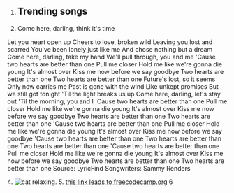 1.   <h2>Trending songs</h2>
3.   <p>Come here, darling, think it's time
Let you heart open up
Cheers to love, broken wild
Leaving you lost and scarred
You've been lonely just like me
And chose nothing but a dream
Come here, darling, take my hand
We'll pull through, you and me
'Cause two hearts are better than one
Pull me closer
Hold me like we're gonna die young
It's almost over
Kiss me now before we say goodbye
Two hearts are better than one
Two hearts are better than one
Future's lost, so it seems
Only now carries me
Past is gone with the wind
Like unkept promises
But we still got tonight
'Til the light breaks us up
Come here, darling, let's stay out
'Til the morning, you and I
'Cause two hearts are better than one
Pull me closer
Hold me like we're gonna die young
It's almost over
Kiss me now before we say goodbye
Two hearts are better than one
Two hearts are better than one
'Cause two hearts are better than one
Pull me closer
Hold me like we're gonna die young
It's almost over
Kiss me now before we say goodbye
'Cause two hearts are better than one
Two hearts are better than one
Two hearts are better than one
'Cause two hearts are better than one
Pull me closer
Hold me like we're gonna die young
It's almost over
Kiss me now before we say goodbye
Two hearts are better than one
Two hearts are better than one
Source: LyricFind
Songwriters: Sammy Renders  </p>
4. <img src="https://www.catphotoapp.com/ your-image.jpg" alt="cat relaxing.">
5. <a href="https://www.freecodecamp.org">this link leads to freecodecamp.org</a>
6
